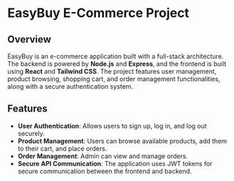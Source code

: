 # EasyBuy E-Commerce Project

## Overview
EasyBuy is an e-commerce application built with a full-stack architecture. The backend is powered by **Node.js** and **Express**, and the frontend is built using **React** and **Tailwind CSS**. The project features user management, product browsing, shopping cart, and order management functionalities, along with a secure authentication system.

## Features
- **User Authentication**: Allows users to sign up, log in, and log out securely.
- **Product Management**: Users can browse available products, add them to their cart, and place orders.
- **Order Management**: Admin can view and manage orders.
- **Secure API Communication**: The application uses JWT tokens for secure communication between the frontend and backend.
